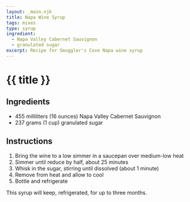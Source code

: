 ```yaml
---
layout: _main.njk
title: Napa Wine Syrup
tags: mixes
type: syrup
ingredient:
  - Napa Valley Cabernet Sauvignon
  - granulated sugar
excerpt: Recipe for Smuggler's Cove Napa wine syrup
---
```


<!-- markdownlint-disable MD025 -->
# {{ title }}
<!-- markdownlint-enable MD025 -->

## Ingredients

* 455 milliliters (16 ounces) Napa Valley Cabernet Sauvignon
* 237 grams (1 cup) granulated sugar

## Instructions

1. Bring the wine to a low simmer in a saucepan over medium-low heat
2. Simmer until reduce by half, about 25 minutes
3. Whisk in the sugar, stirring until dissolved (about 1 minute)
4. Remove from heat and allow to cool
5. Bottle and refrigerate

<tiki-callout type="note">

  This syrup will keep, refrigerated, for up to three months.

</tiki-callout>

<div
  class="sr-only"
  data-cat[0]="Syrup"
  data-ingredient[0]="Wine, Cabernet Sauvignon"
  data-ingredient[1]="Wine, dry white"
  data-ingredient[2]="Sugar, granulated"
  data-pagefind-filter="
    Category[data-cat[0]],
    Ingredient[data-ingredient[0]],
    Ingredient[data-ingredient[1]],
    Ingredient[data-ingredient[2]]
  "
>
</div>
